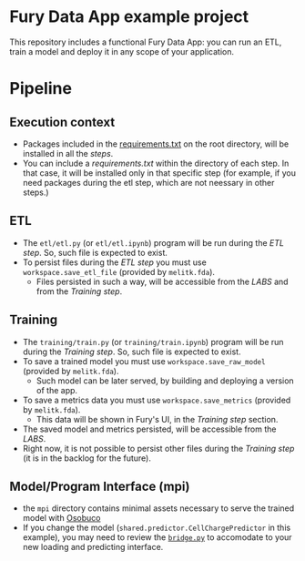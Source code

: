 # Fury Data App example project

This repository includes a functional Fury Data App: you can run an ETL, train a model and deploy it
in any scope of your application.

# Pipeline

## Execution context

- Packages included in the [requirements.txt](./requirements.txt) on the root directory, will be installed
in all the _steps_.
- You can include a *requirements.txt* within the directory of each step. In that case, it will be installed
only in that specific step (for example, if you need packages during the etl step, which are not neessary
in other steps.)

## ETL

- The `etl/etl.py` (or `etl/etl.ipynb`) program will be run during the *ETL step*. So, such file is expected to
exist.
- To persist files during the *ETL step* you must use `workspace.save_etl_file` (provided by `melitk.fda`).
  - Files persisted in such a way, will be accessible from the *LABS* and from the *Training step*.

## Training

- The `training/train.py` (or `training/train.ipynb`) program will be run during the *Training step*.
So, such file is expected to exist.
- To save a trained model you must use `workspace.save_raw_model` (provided by `melitk.fda`).
  - Such model can be later served, by building and deploying a version of the app.
- To save a metrics data you must use `workspace.save_metrics` (provided by `melitk.fda`).
  - This data will be shown in Fury's UI, in the *Training step* section.
- The saved model and metrics persisted, will be accessible from the *LABS*.
- Right now, it is not possible to persist other files during the *Training step* (it is in the backlog for the future).

## Model/Program Interface (mpi)

- the `mpi` directory contains minimal assets necessary to serve the trained model with [Osobuco](https://github.com/mercadolibre/fury_osobuco)
- If you change the model (`shared.predictor.CellChargePredictor` in this example), you may need to review
the [`bridge.py`](mpi/bridge.py) to accomodate to your new loading and predicting interface.
